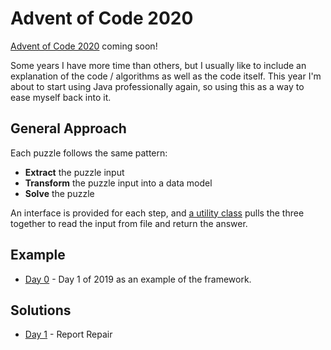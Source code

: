 # Advent of Code 2020

[Advent of Code 2020](https://adventofcode.com/) coming soon!

Some years I have more time than others, but I usually like to include an explanation of the code / algorithms as well as the code itself.
This year I'm about to start using Java professionally again, so using this as a way to ease myself back into it.

## General Approach

Each puzzle follows the same pattern:

- **Extract** the puzzle input
- **Transform** the puzzle input into a data model
- **Solve** the puzzle

An interface is provided for each step, and [a utility class](src/esm/aoc/etl/DaySolver.java) pulls
the three together to read the input from file and return the answer.

## Example

* [Day 0](src/esm/aoc/days/day00/Day0.md) - Day 1 of 2019 as an example of the framework.

## Solutions

* [Day 1](src/esm/aoc/days/day01/Day1.md) - Report Repair
